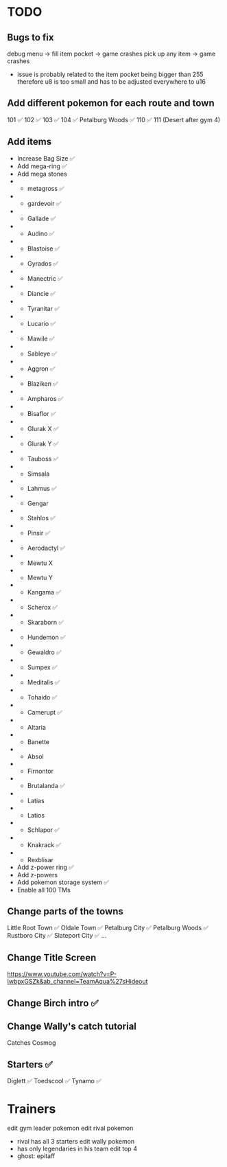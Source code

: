 # TODO

## Bugs to fix
debug menu -> fill item pocket -> game crashes
pick up any item -> game crashes 
- issue is probably related to the item pocket being bigger than 255 therefore u8 is too small and has to be adjusted everywhere to u16

## Add different pokemon for each route and town
101 ✅
102 ✅
103 ✅
104 ✅
Petalburg Woods ✅
110 ✅
111 (Desert after gym 4)

## Add items
- Increase Bag Size ✅
- Add mega-ring ✅
- Add mega stones
- - metagross ✅
- - gardevoir ✅
- - Gallade ✅
- - Audino ✅
- - Blastoise ✅
- - Gyrados ✅
- - Manectric ✅
- - Diancie ✅
- - Tyranitar ✅
- - Lucario ✅
- - Mawile ✅
- - Sableye ✅
- - Aggron ✅
- - Blaziken ✅
- - Ampharos ✅
- - Bisaflor ✅
- - Glurak X ✅ 
- - Glurak Y ✅
- - Tauboss ✅
- - Simsala
- - Lahmus ✅
- - Gengar
- - Stahlos ✅
- - Pinsir ✅
- - Aerodactyl ✅
- - Mewtu X
- - Mewtu Y
- - Kangama ✅
- - Scherox ✅
- - Skaraborn ✅
- - Hundemon ✅
- - Gewaldro ✅
- - Sumpex ✅
- - Meditalis ✅
- - Tohaido ✅
- - Camerupt ✅
- - Altaria
- - Banette
- - Absol
- - Firnontor
- - Brutalanda ✅
- - Latias
- - Latios
- - Schlapor ✅
- - Knakrack ✅
- - Rexblisar
- Add z-power ring ✅
- Add z-powers
- Add pokemon storage system ✅
- Enable all 100 TMs

## Change parts of the towns
Little Root Town ✅
Oldale Town ✅
Petalburg City ✅
Petalburg Woods ✅
Rustboro City ✅
Slateport City ✅
...

## Change Title Screen
https://www.youtube.com/watch?v=P-IwbpxGSZk&ab_channel=TeamAqua%27sHideout

## Change Birch intro ✅

## Change Wally's catch tutorial
Catches Cosmog

## Starters ✅
Diglett ✅
Toedscool ✅
Tynamo ✅

# Trainers
edit gym leader pokemon
edit rival pokemon 
- rival has all 3 starters
edit wally pokemon
- has only legendaries in his team
edit top 4
- ghost: epitaff